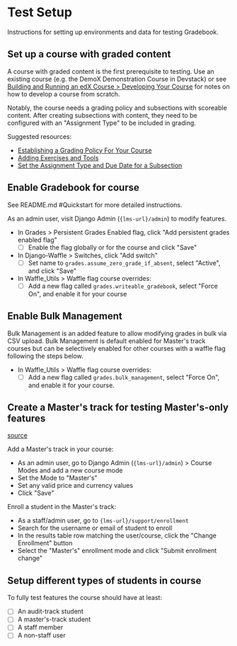# Test Setup

Instructions for setting up environments and data for testing Gradebook.

## Set up a course with graded content

A course with graded content is the first prerequisite to testing. Use an existing course (e.g. the DemoX Demonstration Course in Devstack) or see [Building and Running an edX Course > Developing Your Course](https://edx.readthedocs.io/projects/edx-partner-course-staff/en/latest/developing_course/index.html) for notes on how to develop a course from scratch.

Notably, the course needs a grading policy and subsections with scoreable content.
After creating subsections with content, they need to be configured with an "Assignment Type" to be included in grading.

Suggested resources:
- [Establishing a Grading Policy For Your Course](https://edx.readthedocs.io/projects/edx-partner-course-staff/en/latest/grading/index.html)
- [Adding Exercises and Tools](https://edx.readthedocs.io/projects/edx-partner-course-staff/en/latest/grading/index.html)
- [Set the Assignment Type and Due Date for a Subsection](https://edx.readthedocs.io/projects/edx-partner-course-staff/en/latest/developing_course/course_subsections.html#set-the-assignment-type-and-due-date-for-a-subsection)

## Enable Gradebook for course

See README.md #Quickstart for more detailed instructions.

As an admin user, visit Django Admin (`{lms-url}/admin`) to modify features.
- In Grades > Persistent Grades Enabled flag, click "Add persistent grades enabled flag"
    - [ ] Enable the flag globally or for the course and click "Save"
- In Django-Waffle > Switches, click "Add switch"
    - [ ] Set name to `grades.assume_zero_grade_if_absent`, select "Active", and click "Save"
- In Waffle_Utils > Waffle flag course overrides:
    - [ ] Add a new flag called `grades.writeable_gradebook`, select "Force On", and enable it for your course

## Enable Bulk Management

Bulk Management is an added feature to allow modifying grades in bulk via CSV upload. Bulk Management is default enabled for Master's track courses but can be selectively enabled for other courses with a waffle flag following the steps below.

- In Waffle_Utils > Waffle flag course overrides:
    - [ ] Add a new flag called `grades.bulk_management`, select "Force On", and enable it for your course.

## Create a Master's track for testing Master's-only features

[source](https://openedx.atlassian.net/wiki/spaces/MS/pages/1453818012/Add+a+learner+into+a+master+s+track)

Add a Master's track in your course:
- As an admin user, go to Django Admin (`{lms-url}/admin`) > Course Modes and add a new course mode
- Set the Mode to "Master's"
- Set any valid price and currency values
- Click "Save"

Enroll a student in the Master's track:
- As a staff/admin user, go to `{lms-url}/support/enrollment`
- Search for the username or email of student to enroll
- In the results table row matching the user/course, click the "Change Enrollment" button
- Select the "Master's" enrollment mode and click "Submit enrollment change"

## Setup different types of students in course

To fully test features the course should have at least:
- [ ] An audit-track student
- [ ] A master's-track student
- [ ] A staff member
- [ ] A non-staff user
